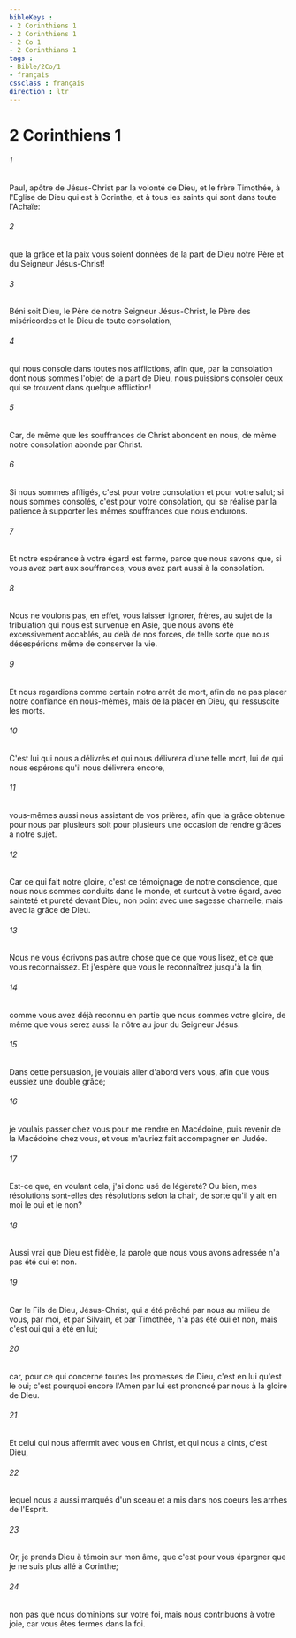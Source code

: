 ```yaml
---
bibleKeys : 
- 2 Corinthiens 1
- 2 Corinthiens 1
- 2 Co 1
- 2 Corinthians 1
tags : 
- Bible/2Co/1
- français
cssclass : français
direction : ltr
---
```


# 2 Corinthiens 1

###### 1
Paul, apôtre de Jésus-Christ par la volonté de Dieu, et le frère Timothée, à l'Eglise de Dieu qui est à Corinthe, et à tous les saints qui sont dans toute l'Achaïe:
###### 2
que la grâce et la paix vous soient données de la part de Dieu notre Père et du Seigneur Jésus-Christ!
###### 3
Béni soit Dieu, le Père de notre Seigneur Jésus-Christ, le Père des miséricordes et le Dieu de toute consolation,
###### 4
qui nous console dans toutes nos afflictions, afin que, par la consolation dont nous sommes l'objet de la part de Dieu, nous puissions consoler ceux qui se trouvent dans quelque affliction!
###### 5
Car, de même que les souffrances de Christ abondent en nous, de même notre consolation abonde par Christ.
###### 6
Si nous sommes affligés, c'est pour votre consolation et pour votre salut; si nous sommes consolés, c'est pour votre consolation, qui se réalise par la patience à supporter les mêmes souffrances que nous endurons.
###### 7
Et notre espérance à votre égard est ferme, parce que nous savons que, si vous avez part aux souffrances, vous avez part aussi à la consolation.
###### 8
Nous ne voulons pas, en effet, vous laisser ignorer, frères, au sujet de la tribulation qui nous est survenue en Asie, que nous avons été excessivement accablés, au delà de nos forces, de telle sorte que nous désespérions même de conserver la vie.
###### 9
Et nous regardions comme certain notre arrêt de mort, afin de ne pas placer notre confiance en nous-mêmes, mais de la placer en Dieu, qui ressuscite les morts.
###### 10
C'est lui qui nous a délivrés et qui nous délivrera d'une telle mort, lui de qui nous espérons qu'il nous délivrera encore,
###### 11
vous-mêmes aussi nous assistant de vos prières, afin que la grâce obtenue pour nous par plusieurs soit pour plusieurs une occasion de rendre grâces à notre sujet.
###### 12
Car ce qui fait notre gloire, c'est ce témoignage de notre conscience, que nous nous sommes conduits dans le monde, et surtout à votre égard, avec sainteté et pureté devant Dieu, non point avec une sagesse charnelle, mais avec la grâce de Dieu.
###### 13
Nous ne vous écrivons pas autre chose que ce que vous lisez, et ce que vous reconnaissez. Et j'espère que vous le reconnaîtrez jusqu'à la fin,
###### 14
comme vous avez déjà reconnu en partie que nous sommes votre gloire, de même que vous serez aussi la nôtre au jour du Seigneur Jésus.
###### 15
Dans cette persuasion, je voulais aller d'abord vers vous, afin que vous eussiez une double grâce;
###### 16
je voulais passer chez vous pour me rendre en Macédoine, puis revenir de la Macédoine chez vous, et vous m'auriez fait accompagner en Judée.
###### 17
Est-ce que, en voulant cela, j'ai donc usé de légèreté? Ou bien, mes résolutions sont-elles des résolutions selon la chair, de sorte qu'il y ait en moi le oui et le non?
###### 18
Aussi vrai que Dieu est fidèle, la parole que nous vous avons adressée n'a pas été oui et non.
###### 19
Car le Fils de Dieu, Jésus-Christ, qui a été prêché par nous au milieu de vous, par moi, et par Silvain, et par Timothée, n'a pas été oui et non, mais c'est oui qui a été en lui;
###### 20
car, pour ce qui concerne toutes les promesses de Dieu, c'est en lui qu'est le oui; c'est pourquoi encore l'Amen par lui est prononcé par nous à la gloire de Dieu.
###### 21
Et celui qui nous affermit avec vous en Christ, et qui nous a oints, c'est Dieu,
###### 22
lequel nous a aussi marqués d'un sceau et a mis dans nos coeurs les arrhes de l'Esprit.
###### 23
Or, je prends Dieu à témoin sur mon âme, que c'est pour vous épargner que je ne suis plus allé à Corinthe;
###### 24
non pas que nous dominions sur votre foi, mais nous contribuons à votre joie, car vous êtes fermes dans la foi.
